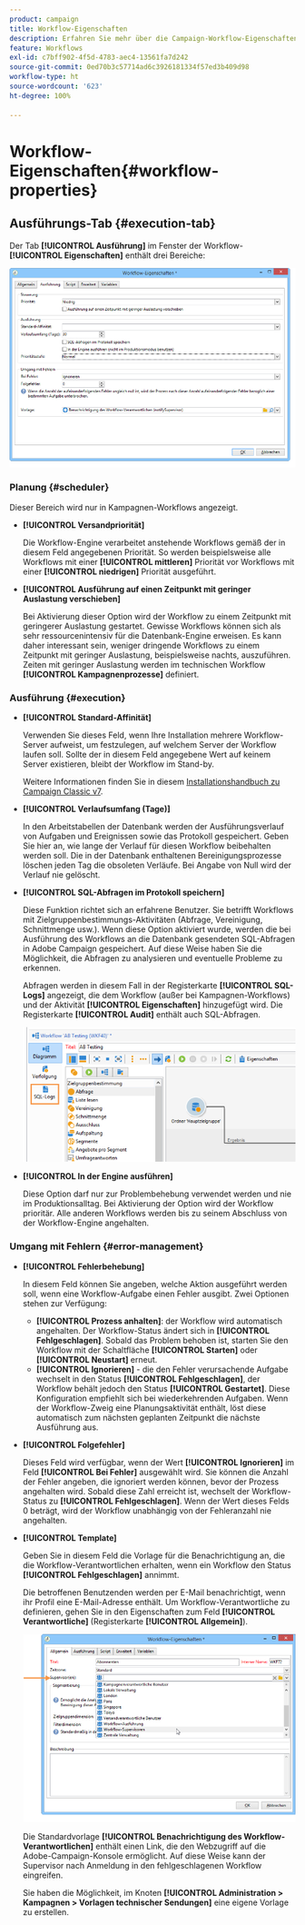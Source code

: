 ```yaml
---
product: campaign
title: Workflow-Eigenschaften
description: Erfahren Sie mehr über die Campaign-Workflow-Eigenschaften.
feature: Workflows
exl-id: c7bff902-4f5d-4783-aec4-13561fa7d242
source-git-commit: 0ed70b3c57714ad6c3926181334f57ed3b409d98
workflow-type: ht
source-wordcount: '623'
ht-degree: 100%

---
```


# Workflow-Eigenschaften{#workflow-properties}



## Ausführungs-Tab {#execution-tab}

Der Tab **[!UICONTROL Ausführung]** im Fenster der Workflow-**[!UICONTROL Eigenschaften]** enthält drei Bereiche:

![](assets/wf_execution_tab.png)

### Planung {#scheduler}

Dieser Bereich wird nur in Kampagnen-Workflows angezeigt.

* **[!UICONTROL Versandpriorität]**

  Die Workflow-Engine verarbeitet anstehende Workflows gemäß der in diesem Feld angegebenen Priorität. So werden beispielsweise alle Workflows mit einer **[!UICONTROL mittleren]** Priorität vor Workflows mit einer **[!UICONTROL niedrigen]** Priorität ausgeführt.

* **[!UICONTROL Ausführung auf einen Zeitpunkt mit geringer Auslastung verschieben]**

  Bei Aktivierung dieser Option wird der Workflow zu einem Zeitpunkt mit geringerer Auslastung gestartet. Gewisse Workflows können sich als sehr ressourcenintensiv für die Datenbank-Engine erweisen. Es kann daher interessant sein, weniger dringende Workflows zu einem Zeitpunkt mit geringer Auslastung, beispielsweise nachts, auszuführen. Zeiten mit geringer Auslastung werden im technischen Workflow **[!UICONTROL Kampagnenprozesse]** definiert.

### Ausführung {#execution}

* **[!UICONTROL Standard-Affinität]**

  Verwenden Sie dieses Feld, wenn Ihre Installation mehrere Workflow-Server aufweist, um festzulegen, auf welchem Server der Workflow laufen soll. Sollte der in diesem Feld angegebene Wert auf keinem Server existieren, bleibt der Workflow im Stand-by.

  Weitere Informationen finden Sie in diesem [Installationshandbuch zu Campaign Classic v7](../../installation/using/configuring-campaign-server.md#high-availability-workflows-and-affinities).

* **[!UICONTROL Verlaufsumfang (Tage)]**

  In den Arbeitstabellen der Datenbank werden der Ausführungsverlauf von Aufgaben und Ereignissen sowie das Protokoll gespeichert. Geben Sie hier an, wie lange der Verlauf für diesen Workflow beibehalten werden soll. Die in der Datenbank enthaltenen Bereinigungsprozesse löschen jeden Tag die obsoleten Verläufe. Bei Angabe von Null wird der Verlauf nie gelöscht.

* **[!UICONTROL SQL-Abfragen im Protokoll speichern]**

  Diese Funktion richtet sich an erfahrene Benutzer. Sie betrifft Workflows mit Zielgruppenbestimmungs-Aktivitäten (Abfrage, Vereinigung, Schnittmenge usw.). Wenn diese Option aktiviert wurde, werden die bei Ausführung des Workflows an die Datenbank gesendeten SQL-Abfragen in Adobe Campaign gespeichert. Auf diese Weise haben Sie die Möglichkeit, die Abfragen zu analysieren und eventuelle Probleme zu erkennen.

  Abfragen werden in diesem Fall in der Registerkarte **[!UICONTROL SQL-Logs]** angezeigt, die dem Workflow (außer bei Kampagnen-Workflows) und der Aktivität **[!UICONTROL Eigenschaften]** hinzugefügt wird. Die Registerkarte **[!UICONTROL Audit]** enthält auch SQL-Abfragen.

  ![](assets/wf_tab_log_sql.png)

* **[!UICONTROL In der Engine ausführen]**

  Diese Option darf nur zur Problembehebung verwendet werden und nie im Produktionsalltag. Bei Aktivierung der Option wird der Workflow prioritär. Alle anderen Workflows werden bis zu seinem Abschluss von der Workflow-Engine angehalten.

### Umgang mit Fehlern       {#error-management}

* **[!UICONTROL Fehlerbehebung]**

  In diesem Feld können Sie angeben, welche Aktion ausgeführt werden soll, wenn eine Workflow-Aufgabe einen Fehler ausgibt. Zwei Optionen stehen zur Verfügung:

   * **[!UICONTROL Prozess anhalten]**: der Workflow wird automatisch angehalten. Der Workflow-Status ändert sich in **[!UICONTROL Fehlgeschlagen]**. Sobald das Problem behoben ist, starten Sie den Workflow mit der Schaltfläche **[!UICONTROL Starten]** oder **[!UICONTROL Neustart]** erneut.
   * **[!UICONTROL Ignorieren]** - die den Fehler verursachende Aufgabe wechselt in den Status **[!UICONTROL Fehlgeschlagen]**, der Workflow behält jedoch den Status **[!UICONTROL Gestartet]**. Diese Konfiguration empfiehlt sich bei wiederkehrenden Aufgaben. Wenn der Workflow-Zweig eine Planungsaktivität enthält, löst diese automatisch zum nächsten geplanten Zeitpunkt die nächste Ausführung aus.

* **[!UICONTROL Folgefehler]**

  Dieses Feld wird verfügbar, wenn der Wert **[!UICONTROL Ignorieren]** im Feld **[!UICONTROL Bei Fehler]** ausgewählt wird. Sie können die Anzahl der Fehler angeben, die ignoriert werden können, bevor der Prozess angehalten wird. Sobald diese Zahl erreicht ist, wechselt der Workflow-Status zu **[!UICONTROL Fehlgeschlagen]**. Wenn der Wert dieses Felds 0 beträgt, wird der Workflow unabhängig von der Fehleranzahl nie angehalten.

* **[!UICONTROL Template]**

  Geben Sie in diesem Feld die Vorlage für die Benachrichtigung an, die die Workflow-Verantwortlichen erhalten, wenn ein Workflow den Status **[!UICONTROL Fehlgeschlagen]** annimmt.

  Die betroffenen Benutzenden werden per E-Mail benachrichtigt, wenn ihr Profil eine E-Mail-Adresse enthält. Um Workflow-Verantwortliche zu definieren, gehen Sie in den Eigenschaften zum Feld **[!UICONTROL Verantwortliche]** (Registerkarte **[!UICONTROL Allgemein]**).

  ![](assets/wf-properties_select-supervisors.png)

  Die Standardvorlage **[!UICONTROL Benachrichtigung des Workflow-Verantwortlichen]** enthält einen Link, die den Webzugriff auf die Adobe-Campaign-Konsole ermöglicht. Auf diese Weise kann der Supervisor nach Anmeldung in den fehlgeschlagenen Workflow eingreifen.

  Sie haben die Möglichkeit, im Knoten **[!UICONTROL Administration > Kampagnen > Vorlagen technischer Sendungen]** eine eigene Vorlage zu erstellen.
